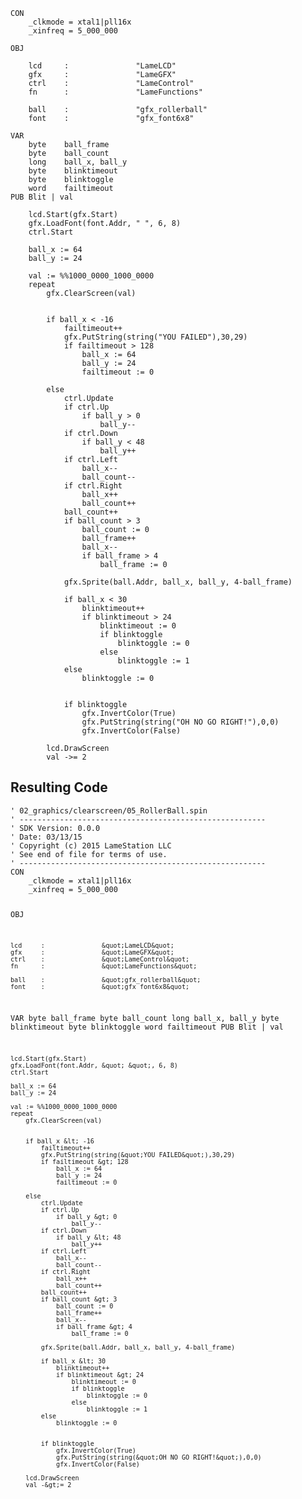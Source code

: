 <pre><code>CON
    _clkmode = xtal1|pll16x
    _xinfreq = 5_000_000

OBJ

    lcd     :               &quot;LameLCD&quot; 
    gfx     :               &quot;LameGFX&quot;
    ctrl    :               &quot;LameControl&quot;
    fn      :               &quot;LameFunctions&quot;
    
    ball    :               &quot;gfx_rollerball&quot;
    font    :               &quot;gfx_font6x8&quot;
    
VAR
    byte    ball_frame
    byte    ball_count
    long    ball_x, ball_y
    byte    blinktimeout
    byte    blinktoggle
    word    failtimeout
PUB Blit | val

    lcd.Start(gfx.Start)
    gfx.LoadFont(font.Addr, &quot; &quot;, 6, 8)
    ctrl.Start
    
    ball_x := 64
    ball_y := 24
    
    val := %%1000_0000_1000_0000
    repeat
        gfx.ClearScreen(val)

    
        if ball_x &lt; -16
            failtimeout++
            gfx.PutString(string(&quot;YOU FAILED&quot;),30,29)
            if failtimeout &gt; 128
                ball_x := 64
                ball_y := 24
                failtimeout := 0
            
        else 
            ctrl.Update
            if ctrl.Up
                if ball_y &gt; 0
                    ball_y--
            if ctrl.Down
                if ball_y &lt; 48
                    ball_y++
            if ctrl.Left
                ball_x--
                ball_count--
            if ctrl.Right
                ball_x++
                ball_count++
            ball_count++
            if ball_count &gt; 3
                ball_count := 0
                ball_frame++
                ball_x--
                if ball_frame &gt; 4
                    ball_frame := 0
                
            gfx.Sprite(ball.Addr, ball_x, ball_y, 4-ball_frame)
        
            if ball_x &lt; 30
                blinktimeout++
                if blinktimeout &gt; 24
                    blinktimeout := 0
                    if blinktoggle
                        blinktoggle := 0
                    else
                        blinktoggle := 1
            else    
                blinktoggle := 0
                       

            if blinktoggle
                gfx.InvertColor(True)
                gfx.PutString(string(&quot;OH NO GO RIGHT!&quot;),0,0)
                gfx.InvertColor(False)
            
        lcd.DrawScreen
        val -&gt;= 2</code></pre>
<h2 id="resulting-code">Resulting Code</h2>
<pre><code>&#39; 02_graphics/clearscreen/05_RollerBall.spin
&#39; -------------------------------------------------------
&#39; SDK Version: 0.0.0
&#39; Date: 03/13/15
&#39; Copyright (c) 2015 LameStation LLC
&#39; See end of file for terms of use.
&#39; -------------------------------------------------------
CON
    _clkmode = xtal1|pll16x
    _xinfreq = 5_000_000

OBJ

    lcd     :               &quot;LameLCD&quot; 
    gfx     :               &quot;LameGFX&quot;
    ctrl    :               &quot;LameControl&quot;
    fn      :               &quot;LameFunctions&quot;
    
    ball    :               &quot;gfx_rollerball&quot;
    font    :               &quot;gfx_font6x8&quot;
    
VAR
    byte    ball_frame
    byte    ball_count
    long    ball_x, ball_y
    byte    blinktimeout
    byte    blinktoggle
    word    failtimeout
PUB Blit | val

    lcd.Start(gfx.Start)
    gfx.LoadFont(font.Addr, &quot; &quot;, 6, 8)
    ctrl.Start
    
    ball_x := 64
    ball_y := 24
    
    val := %%1000_0000_1000_0000
    repeat
        gfx.ClearScreen(val)

    
        if ball_x &lt; -16
            failtimeout++
            gfx.PutString(string(&quot;YOU FAILED&quot;),30,29)
            if failtimeout &gt; 128
                ball_x := 64
                ball_y := 24
                failtimeout := 0
            
        else 
            ctrl.Update
            if ctrl.Up
                if ball_y &gt; 0
                    ball_y--
            if ctrl.Down
                if ball_y &lt; 48
                    ball_y++
            if ctrl.Left
                ball_x--
                ball_count--
            if ctrl.Right
                ball_x++
                ball_count++
            ball_count++
            if ball_count &gt; 3
                ball_count := 0
                ball_frame++
                ball_x--
                if ball_frame &gt; 4
                    ball_frame := 0
                
            gfx.Sprite(ball.Addr, ball_x, ball_y, 4-ball_frame)
        
            if ball_x &lt; 30
                blinktimeout++
                if blinktimeout &gt; 24
                    blinktimeout := 0
                    if blinktoggle
                        blinktoggle := 0
                    else
                        blinktoggle := 1
            else    
                blinktoggle := 0
                       

            if blinktoggle
                gfx.InvertColor(True)
                gfx.PutString(string(&quot;OH NO GO RIGHT!&quot;),0,0)
                gfx.InvertColor(False)
            
        lcd.DrawScreen
        val -&gt;= 2

</code></pre>
